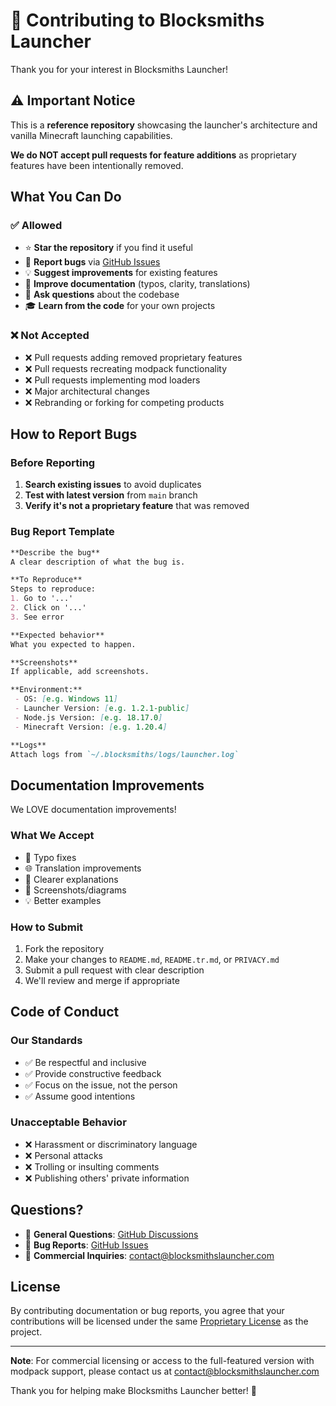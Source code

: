 # 🤝 Contributing to Blocksmiths Launcher

Thank you for your interest in Blocksmiths Launcher!

## ⚠️ Important Notice

This is a **reference repository** showcasing the launcher's architecture and vanilla Minecraft launching capabilities. 

**We do NOT accept pull requests for feature additions** as proprietary features have been intentionally removed.

## What You Can Do

### ✅ Allowed

- ⭐ **Star the repository** if you find it useful
- 🐛 **Report bugs** via [GitHub Issues](https://github.com/blocksmiths/launcher-public/issues)
- 💡 **Suggest improvements** for existing features
- 📖 **Improve documentation** (typos, clarity, translations)
- 💬 **Ask questions** about the codebase
- 🎓 **Learn from the code** for your own projects

### ❌ Not Accepted

- ❌ Pull requests adding removed proprietary features
- ❌ Pull requests recreating modpack functionality
- ❌ Pull requests implementing mod loaders
- ❌ Major architectural changes
- ❌ Rebranding or forking for competing products

## How to Report Bugs

### Before Reporting

1. **Search existing issues** to avoid duplicates
2. **Test with latest version** from `main` branch
3. **Verify it's not a proprietary feature** that was removed

### Bug Report Template

```markdown
**Describe the bug**
A clear description of what the bug is.

**To Reproduce**
Steps to reproduce:
1. Go to '...'
2. Click on '...'
3. See error

**Expected behavior**
What you expected to happen.

**Screenshots**
If applicable, add screenshots.

**Environment:**
 - OS: [e.g. Windows 11]
 - Launcher Version: [e.g. 1.2.1-public]
 - Node.js Version: [e.g. 18.17.0]
 - Minecraft Version: [e.g. 1.20.4]

**Logs**
Attach logs from `~/.blocksmiths/logs/launcher.log`
```

## Documentation Improvements

We LOVE documentation improvements!

### What We Accept

- 📝 Typo fixes
- 🌐 Translation improvements
- 📖 Clearer explanations
- 📸 Screenshots/diagrams
- 💡 Better examples

### How to Submit

1. Fork the repository
2. Make your changes to `README.md`, `README.tr.md`, or `PRIVACY.md`
3. Submit a pull request with clear description
4. We'll review and merge if appropriate

## Code of Conduct

### Our Standards

- ✅ Be respectful and inclusive
- ✅ Provide constructive feedback
- ✅ Focus on the issue, not the person
- ✅ Assume good intentions

### Unacceptable Behavior

- ❌ Harassment or discriminatory language
- ❌ Personal attacks
- ❌ Trolling or insulting comments
- ❌ Publishing others' private information

## Questions?

- 💬 **General Questions**: [GitHub Discussions](https://github.com/blocksmiths/launcher-public/discussions)
- 🐛 **Bug Reports**: [GitHub Issues](https://github.com/blocksmiths/launcher-public/issues)
- 📧 **Commercial Inquiries**: contact@blocksmithslauncher.com

## License

By contributing documentation or bug reports, you agree that your contributions will be licensed under the same [Proprietary License](./LICENSE) as the project.

---

**Note**: For commercial licensing or access to the full-featured version with modpack support, please contact us at contact@blocksmithslauncher.com

Thank you for helping make Blocksmiths Launcher better! 🎉

